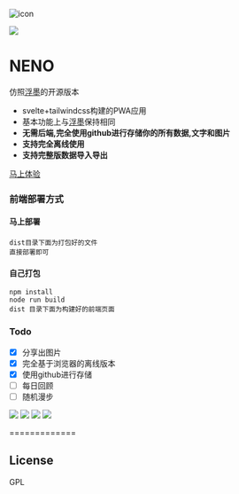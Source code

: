![icon](https://github.com/Mran/neno/blob/master/dist/assets/neno.ico)

![](https://visitor-badge.glitch.me/badge?page_id=neno)

NENO
=============

仿照[浮墨](https://flomoapp.com/)的开源版本

- svelte+tailwindcss构建的PWA应用
- 基本功能上与[浮墨](https://flomoapp.com/)保持相同
- **无需后端,完全使用github进行存储你的所有数据,文字和图片**
- **支持完全离线使用**
- **支持完整版数据导入导出**

[马上体验](https://neno.pages.dev/)

### 前端部署方式

#### 马上部署

    dist目录下面为打包好的文件
    直接部署即可

#### 自己打包
```
npm install
node run build
dist 目录下面为构建好的前端页面
```

### Todo

- [x] 分享出图片
- [X] 完全基于浏览器的离线版本
- [X] 使用github进行存储
- [ ] 每日回顾
- [ ] 随机漫步

![](https://github.com/Mran/neno/blob/master/readmepic/%E9%A6%96%E9%A1%B5.png)
![](https://github.com/Mran/neno/blob/master/readmepic/%E9%A6%96%E9%A1%B5%E7%A7%BB%E5%8A%A8%E7%AB%AF.png)
![](https://github.com/Mran/neno/blob/master/readmepic/%E7%88%B6%E7%BA%A7.png)
![](https://github.com/Mran/neno/blob/master/readmepic/setting.png)



=============

## License

GPL

